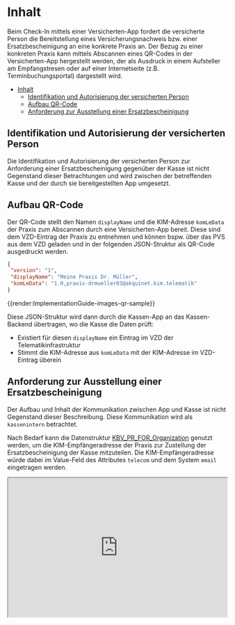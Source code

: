 # Inhalt

Beim Check-In mittels einer Versicherten-App fordert die versicherte Person die Bereitstellung eines Versicherungsnachweis bzw. einer Ersatzbescheinigung an eine konkrete Praxis an. Der Bezug zu einer konkreten Praxis kann mittels Abscannen eines QR-Codes in der Versicherten-App hergestellt werden, der als Ausdruck in einem Aufsteller am Empfangstresen oder auf einer Internetseite (z.B. Terminbuchungsportal) dargestellt wird.

- [Inhalt](#inhalt)
  - [Identifikation und Autorisierung der versicherten Person](#identifikation-und-autorisierung-der-versicherten-person)
  - [Aufbau QR-Code](#aufbau-qr-code)
  - [Anforderung zur Ausstellung einer Ersatzbescheinigung](#anforderung-zur-ausstellung-einer-ersatzbescheinigung)

## Identifikation und Autorisierung der versicherten Person

Die Identifikation und Autorisierung der versicherten Person zur Anforderung einer Ersatzbescheinigung gegenüber der Kasse ist nicht Gegenstand dieser Betrachtungen und wird zwischen der betreffenden Kasse und der durch sie bereitgestellten App umgesetzt.

## Aufbau QR-Code

Der QR-Code stellt den Namen `displayName` und die KIM-Adresse `komLeData` der Praxis zum Abscannen durch eine Versicherten-App bereit.
Diese sind dem VZD-Eintrag der Praxis zu entnehmen und können bspw. über das PVS aus dem VZD geladen und in der folgenden JSON-Struktur als QR-Code ausgedruckt werden.

```json
{
 "version": "1",
 "displayName": "Meine Praxis Dr. Müller",
 "komLeData": "1.0,praxis-drmueller03@akquinet.kim.telematik"
}
```
<!--- generated at https://qr.io/?gclid=Cj0KCQiAmaibBhCAARIsAKUlaKS6Fc5U2WtQhnpeJi--cek12_qHdHOsKbkwxUp8AlsldhGeEtQCkF8aAo-TEALw_wcB -->
{{render:ImplementationGuide-images-qr-sample}}

Diese JSON-Struktur wird dann durch die Kassen-App an das Kassen-Backend übertragen, wo die Kasse die Daten prüft:

- Existiert für diesen `displayName` ein Eintrag im VZD der Telematikinfrastruktur
- Stimmt die KIM-Adresse aus `komLeData` mit der KIM-Adresse im VZD-Eintrag überein

## Anforderung zur Ausstellung einer Ersatzbescheinigung

Der Aufbau und Inhalt der Kommunikation zwischen App und Kasse ist nicht Gegenstand dieser Beschreibung.
Diese Kommunikation wird als `kassenintern` betrachtet.

Nach Bedarf kann die Datenstruktur [KBV_PR_FOR_Organization](https://simplifier.net/for/kbvprfororganization "KBV formularübergreifende Festlegungen") genutzt werden, um die KIM-Empfängeradresse der Praxis zur Zustellung der Ersatzbescheinigung der Kasse mitzuteilen.
Die KIM-Empfängeradresse würde dabei im Value-Feld des Attributes `telecom` und dem System `email` eingetragen werden.

<iframe src="https://www.simplifier.net/embed/render?id=for/kbvprfororganization" style="width: 100%;height: 320px;"></iframe>
